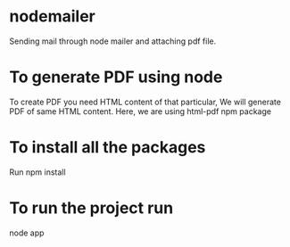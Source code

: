 # nodemailer
Sending mail through node mailer and attaching pdf file.


# To generate PDF using node
To create PDF you need HTML content of that particular, We will generate PDF of same HTML content.
Here, we are using html-pdf npm package


# To install all the packages
Run npm install

# To run the project run
node app
